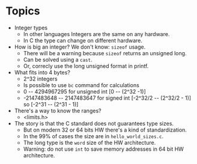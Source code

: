 # Topics

* Integer types
  * In other languages Integers are the same on any hardware.
  * In C the type can change on different hardware.
* How is big an integer? We don't know: `sizeof` usage.
  * There will be a warning because `sizeof` returns an unsigned long.
  * Can be solved using a `cast`.
  * Or, correcly use the long unsigned format in printf.
* What fits into 4 bytes?
  * 2^32 integers
  * Is possible to use `bc` command for calculations
  * 0 -- 4294967295 for unsigned int [0 -- (2^32 -1)]
  * -2147483648 -- 2147483647 for signed int  [-2^32/2 -- (2^32/2 - 1)] so [-2^31 -- (2^31 - 1)]
* There's a way to know the ranges?
  * <limits.h>
* The story is that the C standard does not guarantees type sizes.
  * But on modern 32 or 64 bits HW there's a kind of standardization.
  * In the 99% of cases the size are in `hello_world_sizes.c`.
  * The long type is the `word` size of the HW architecture.
  * Warning: do not use `int` to save memory addresses in 64 bit HW architecture.
